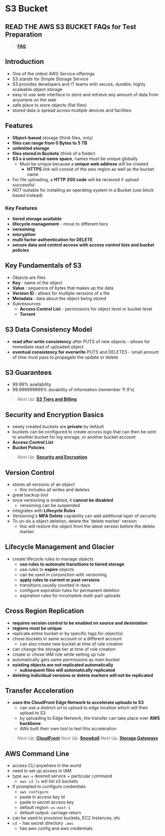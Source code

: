 # S3 Bucket

## READ THE AWS S3 BUCKET FAQs for Test Preparation

> [**FAQ**](https://aws.amazon.com/s3/faqs/)

## Introduction

* One of the oldest AWS Service offerings
* S3 stands for Simple Storage Service
* S3 provides developers and IT teams with secure, durable, highly scaleable object storage
* easy to use web interface to store and retrieve any amount of data from anywhere on the web
* safe place to store objects (flat files)
* stored data is spread across multiple devices and facilities

## Features

* **Object-based** storage (think files, only)
* **files can range from 0 Bytes to 5 TB**
* **unlimited storage**
* **files stored in Buckets** (think of a folder)
* **S3 s a universal name space**, names must be unique globally
  * Must be unique because a **unique web address** will be created
    * **HTTPS** link will consist of the aws region as well as the bucket name
* For file uploading, a **HTTP 200 code** will be received if upload successful
* *NOT* suitable for installing an operating system in a Bucket (use block based instead)

### Key Features

* **tiered storage available**
* **lifecycle management** - move to different tiers
* **versoining**
* **encryption**
* **multi factor authentication for DELETE**
* **secure data and control access with access control lists and bucket policies**

## Key Fundamentals of S3

* Objects are files
* **Key** : name of the object
* **Value** : sequence of bytes that makes up the data
* **Version ID** : allows for multiple versions of a file
* **Metadata** : data about the object being stored
* Subresources
  * **Access Control List** - permissions for object level or bucket level
  * **Torrent**

## S3 Data Consistency Model

* **read after write consistency** after PUTS of new objects - allows for immediate read of uploaded object
* **eventual consistency for overwrite** PUTS and DELETES - small amount of time must pass to propagate the update or delete

## S3 Guarantees

* 99.99% availability
* 99.999999999% durability of information (remember 11 9's)

> *Next Up:* [**S3 Tiers and Billing**](./tiers.md)

## Security and Encryption Basics

* newly created buckets are **private** by default
* buckets can be configured to create *access logs* that can then be sent to another bucket for log storage, or another bucket account
* **Access Control List**
* **Bucket Policies**

> *Next Up:* [**Security and Encryption**](./security-encryption.md)

## Version Control

* stores all versions of an object
  * this includes all writes and deletes
* great backup tool
* once versioning is enabled, it **cannot be disabled**
  * versioning can be suspended
* integrates with **Lifecycle Rules**
* Versioning's **MFA Delete** capability can add additional layer of security
* To un-do a object deletion, delete the 'delete marker' version
  * this will restore the object from the latest version before the delete marker

## Lifecycle Management and Glacier

* create lifecycle rules to manage objects
  * **use rules to automate transitions to tiered storage**
  * use rules to **expire** objects
  * can be used in conjunction with versioning
  * **apply rules to current or past versions**
  * transitions usually counted in days
  * configure expiration rules for permanent deletion
  * expiration rules for incomplete multi-part uploads

## Cross Region Replication

* **requires version control to be enabled on source and desintation**
* **regions must be unique**
* replicate entire bucket or by specific tags for object(s)
* chose buckets in same account or a different account
  * can also create new bucket at time of rule creation
* can change the storage tier at time of rule creation
* create or chose IAM role while setting up rule
* automatically gets same permissions as main bucket
* **existing objects are not replicated automatically**
  * **subsequent files will automatically replicated**
* **deleting individual versions or delete markers will not be replicated**

## Transfer Acceleration

* **uses the CloudFront Edge Network to accelerate uploads to S3**
  * can use a distinct url to upload to edge location which will then upload to S3
  * by uploading to Edge Network, the transfer can take place over **AWS backbone**
  * AWs built their own tool to test this acceleration

> *Next Up:* [**CloudFront**](./cloudfront.md)
> *Next Up:* [**Snowball**](./snowball.md)
> *Next Up:* [**Storage Gateways**](./storage-gateway.md)

## AWS Command Line

* access CLI anywhere in the world
* need to set up access in IAM
* type `aws` + desired service + particular command
  * `aws s3 ls` will list s3 buckets
* if prompted to configure credentials
  * `aws configure`
  * paste in access key id
  * paste in secret access key
  * default region: `us-east-1`
  * default output: carriage return
* can be used to provision buckets, EC2 Instances, etc
* `cd ~` has secret directory `.aws`
  * has aws config and aws credentials
